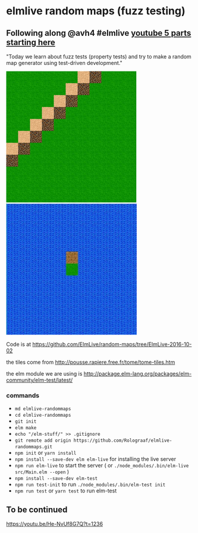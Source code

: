 # elmlive random maps (fuzz testing)

## Following along @avh4 #elmlive [youtube 5 parts starting here](https://www.youtube.com/watch?v=rgdZZuM513w)

"Today we learn about fuzz tests (property tests) and try to make a random map generator using test-driven development."

![First random map with tiles](FirstRandomMap.jpg) ![Another Random Map with tiles](AnotherRandomMap.jpg)

Code is at <https://github.com/ElmLive/random-maps/tree/ElmLive-2016-10-02>

the tiles come from <http://pousse.rapiere.free.fr/tome/tome-tiles.htm>

the elm module we are using is <http://package.elm-lang.org/packages/elm-community/elm-test/latest/>

### commands

- `md elmlive-randommaps`
- `cd elmlive-randommaps`
- `git init`
- `elm make`
- `echo "/elm-stuff/" >> .gitignore`
- `git remote add origin https://github.com/Rolograaf/elmlive-randommaps.git`
- `npm init` or `yarn install`
- `npm install --save-dev elm elm-live` for installing the live server
- `npm run elm-live` to start the server ( or `./node_modules/.bin/elm-live src/Main.elm --open` )
- `npm install --save-dev elm-test`
- `npm run test-init` to run `./node_modules/.bin/elm-test init`
- `npm run test` or `yarn test` to run elm-test

## To be continued

<https://youtu.be/He-NvUf8G7Q?t=1236>

